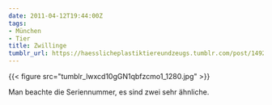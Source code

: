 ```yaml
---
date: 2011-04-12T19:44:00Z
tags:
- München
- Tier
title: Zwillinge
tumblr_url: https://haesslicheplastiktiereundzeugs.tumblr.com/post/14923782527/man-beachte-die-seriennummer-es-sind-zwei-sehr
---
```

{{< figure src="tumblr_lwxcd10gGN1qbfzcmo1_1280.jpg" >}}

Man beachte die Seriennummer, es sind zwei sehr ähnliche.

